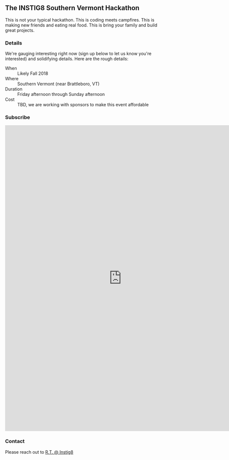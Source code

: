 ## The INSTIG8 Southern Vermont Hackathon

This is not your typical hackathon. This is coding meets campfires. This is making new friends and eating real food. This is bring your family and build great projects.

### Details

We're gauging interesting right now (sign up below to let us know you're interested) and solidifying details. Here are the rough details:

<dl>
  <dt>When</dt>
  <dd>Likely Fall 2018</dd>
  <dt>Where</dt>
  <dd>Southern Vermont (near Brattleboro, VT)</dd>
  <dt>Duration</dt>
  <dd>Friday afternoon through Sunday afternoon</dd>
  <dt>Cost</dt>
  <dd>TBD, we are working with sponsors to make this event affordable</dd>
</dl>

### Subscribe

<iframe src="https://docs.google.com/forms/d/e/1FAIpQLScEgLLy0WrXJjejIcZVcPjEmsQGCPTX4egjlnuUcjtpjS9ImA/viewform?embedded=true" width="760" height="1000" frameborder="0" marginheight="0" marginwidth="0">Loading...</iframe>

### Contact

Please reach out to [R.T. @ Instig8](mailto:rbrown@brattleborodevelopment.com) 
